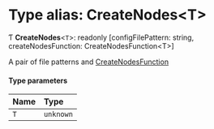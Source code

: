 # Type alias: CreateNodes\<T\>

Ƭ **CreateNodes**\<`T`\>: readonly [configFilePattern: string, createNodesFunction: CreateNodesFunction\<T\>]

A pair of file patterns and [CreateNodesFunction](../../devkit/documents/CreateNodesFunction)

#### Type parameters

| Name | Type      |
| :--- | :-------- |
| `T`  | `unknown` |
